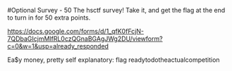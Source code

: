#Optional Survey - 50
The hsctf survey! Take it, and get the flag at the end to turn in for 50 extra points.

https://docs.google.com/forms/d/1_qfK0fFcjN-7QDbaGIcjmMlfRL0czQGnaBGAgJWg2DU/viewform?c=0&w=1&usp=already_responded

Ea$y money, pretty self explanatory: flag readytodotheactualcompetition
